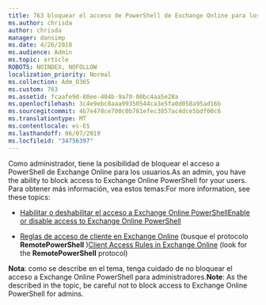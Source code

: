 ```yaml
---
title: 763 bloquear el acceso de PowerShell de Exchange Online para los usuarios
ms.author: chrisda
author: chrisda
manager: dansimp
ms.date: 4/26/2018
ms.audience: Admin
ms.topic: article
ROBOTS: NOINDEX, NOFOLLOW
localization_priority: Normal
ms.collection: Adm_O365
ms.custom: 763
ms.assetid: fcaafe9d-80ee-404b-9a70-00bc4aa5e28a
ms.openlocfilehash: 3c4e9ebc8aaa99350544ca3e5fa0d058a95ad16b
ms.sourcegitcommit: 4b7e478ce700c0b781efec3857ac4dce5bdf00c6
ms.translationtype: MT
ms.contentlocale: es-ES
ms.lasthandoff: 06/07/2019
ms.locfileid: "34756397"
---
```

<span data-ttu-id="ed551-102">Como administrador, tiene la posibilidad de bloquear el acceso a PowerShell de Exchange Online para los usuarios.</span><span class="sxs-lookup"><span data-stu-id="ed551-102">As an admin, you have the ability to block access to Exchange Online PowerShell for your users.</span></span> <span data-ttu-id="ed551-103">Para obtener más información, vea estos temas:</span><span class="sxs-lookup"><span data-stu-id="ed551-103">For more information, see these topics:</span></span>

- [<span data-ttu-id="ed551-104">Habilitar o deshabilitar el acceso a Exchange Online PowerShell</span><span class="sxs-lookup"><span data-stu-id="ed551-104">Enable or disable access to Exchange Online PowerShell</span></span>](https://docs.microsoft.com/powershell/exchange/exchange-online/disable-access-to-exchange-online-powershell)

- <span data-ttu-id="ed551-105">[Reglas de acceso de cliente en Exchange Online](https://technet.microsoft.com/library/mt842508.aspx) (busque el protocolo **RemotePowerShell** )</span><span class="sxs-lookup"><span data-stu-id="ed551-105">[Client Access Rules in Exchange Online](https://technet.microsoft.com/library/mt842508.aspx) (look for the **RemotePowerShell** protocol)</span></span> 

<span data-ttu-id="ed551-106">**Nota**: como se describe en el tema, tenga cuidado de no bloquear el acceso a Exchange Online PowerShell para administradores.</span><span class="sxs-lookup"><span data-stu-id="ed551-106">**Note**: As the described in the topic, be careful not to block access to Exchange Online PowerShell for admins.</span></span>
